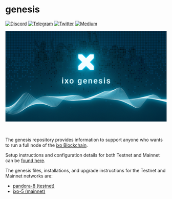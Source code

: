 # genesis

[![Discord](https://img.shields.io/badge/Discord-7289DA?style=for-the-badge&logo=discord&logoColor=white)](https://discord.com/invite/ixo) [![Telegram](https://img.shields.io/badge/Telegram-2CA5E0?style=for-the-badge&logo=telegram&logoColor=white)](https://t.me/ixonetwork)
[![Twitter](https://img.shields.io/badge/Twitter-1DA1F2?style=for-the-badge&logo=twitter&logoColor=white)](https://twitter.com/ixoworld)
[![Medium](https://img.shields.io/badge/Medium-12100E?style=for-the-badge&logo=medium&logoColor=white)](https://medium.com/ixo-blog)

<p align="center">
  <img src="assets/images/readme_banner.png" />
</p>
<br />

The genesis repository provides information to support anyone who wants to run a full node of the [ixo Blockchain](https://github.com/ixofoundation/ixo-blockchain). 

Setup instructions and configuration details for both Testnet and Mainnet can be [found here](./README_CONFIG.md).

The genesis files, installations, and upgrade instructions for the Testnet and Mainnet networks are:

- [pandora-8 (testnet)](./pandora-8/upgrade.md)
- [ixo-5 (mainnet)](./ixo-5/upgrade.md)
